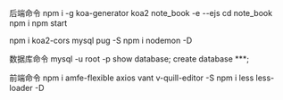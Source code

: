 后端命令
npm i -g koa-generator
koa2 note_book -e --ejs
cd note_book
npm i
npm start

npm i koa2-cors mysql pug -S
npm i nodemon -D


数据库命令
mysql -u root -p
show database;
create database ***;


前端命令
npm i amfe-flexible axios vant v-quill-editor -S
npm i less less-loader -D
